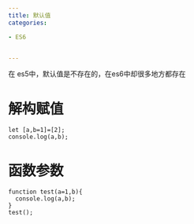 ```yaml
---
title: 默认值
categories: 

- ES6


---
```


在 es5中，默认值是不存在的，在es6中却很多地方都存在

# 解构赋值

```
let [a,b=1]=[2];
console.log(a,b);
```

# 函数参数

```
function test(a=1,b){
  console.log(a,b);
}
test();
```